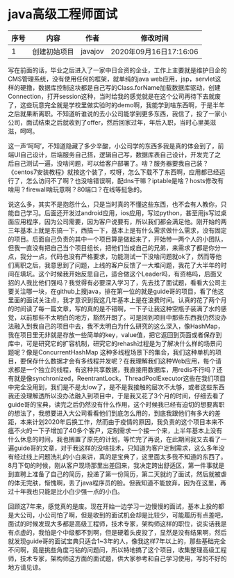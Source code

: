 # java高级工程师面试
 
| 序号 | 内容     | 作者      | 修改时间                |
|----|--------|---------|---------------------|
| 1  | 创建初始项目 | javajov | 2020年09月16日17:16:06 |





   写在前面的话，毕业之后进入了一家中日合资的企业，工作上主要就是维护日企的CMS管理系统，没有使用任何的框架，就单纯的java web应用，jsp，servlet这样的硬撸，数据库控制这块都是自己写的Class.forName加载数据库驱动，创建Connection，打开session这种，当时给我的感觉就是在这个公司再待下去就废了，这些玩意完全就是学校里做实验时的demo啊，我能学到啥东西啊，于是半年之后就果断离职。不知道听谁说的去小公司能学到更多东西，我信了，投了一家小公司，面试结束之后就收到了offer，然后回家过年，年后入职，当时心里美滋滋，呵呵。

   这一声‘呵呵’，不知道隐藏了多少辛酸，小公司学的东西多我是真的体会到了，前端UI自己设计，后端服务自己搭，逻辑自己写，数据库表自己设计，开发完了之后自己测试一遍，没啥问题，可以给客户部署了。啥？服务器要我自己装？《centos7安装教程》就按这个装了，哎呀，怎么下载不了东西啊，应用都已经运行了，怎么访问不了啊？也没啥错误啊，配dns干嘛？iptable是啥？hosts修改有啥用？firewall啥玩意啊？80端口？在线等挺急的。

  说这么多，其实不是抱怨什么，只是当时真的不懂这些东西，也不会有人教你，只能自己学习。后面还开发过android应用，ios应用，写过python，甚至用js写过桌面应用程序，因为公司需要，因为客户说要有，所以我们都会满足他。刚开始的两三年基本上就是东搞一下，西搞一下，基本上是有什么需求做什么需求，没有固定的项目。后面自己负责的其中一个项目算是做起来了，开始带一两个人的小团队，但我一直没有把自己当个项目组长，把他们当成自己的兄弟，来需求了都是你分一点，我分一点，代码也没有严格要求，功能测试一下没啥问题就ok了，然而等他们离职之后，我意思到了问题，上线的客户反馈了一大堆问题，我花了大半年的时间在填坑。这个时候我开始反思自己，适合做这个Leader吗，有资格吗，后面又招的人我比他们强吗？我觉得有必要深入学习了，先去找了面试题，看看大公司主要关注哪一块，在github上搜java，排在第一位的就是guide哥的项目，看了他这里面的面试关注点，我才意识到我这几年基本上是在浪费时间。认真的花了两个月的时间读了每一篇文章，写的真的是不错啊，一下子让我这种空瓶子装满了水的感觉，以前那些不太明白的地方，豁然开朗了。可是回到项目中那些东西我仍然没办法融入到我自己的项目中去，我不太明白为什么研究的这么深入，像HashMap，我在项目里无非就是存放一些简单的key，value值，把它返回到页面或者保存到库中，可是研究它的扩容机制，研究它的rehash过程是为了解决什么样的场景问题呢？像是ConcurrentHashMap 这种多线程场景下的集合，我们这种单机的项目，要保存什么数据才会有多线程并发呢？在我理解我们这种Web应用，每个请求都是一个独立的线程，有这种共享数据，我直接用数据库，用redis不行吗？还有就是像synchronized，ReentrantLock，ThreadPoolExecutor这些在我们项目中完全没用到，我们是不是太low了，是不是我接触的层次不太够，或者这些东西我还没理解透所以没办法融入到项目中，于是我又花了3个月的时间，仔细去看了guide哥的宝典，读完之后仍然没有什么作用，这个时候我已经有迫切的想要离职的想法了，我想要进入大公司看看他们到底怎么用的，到底我跟他们有多大的差距，本来计划2020年后换工作，然而由于疫情的原因，我负责的这个项目本来不瘟不火的一下子增加了40多个客户，定制需求一个接一个来，上半年基本上没有什么休息的时间，我也搁置了原先的计划，等忙完了再说，在此期间我又去看了一遍guide哥的文章，对于我这样的没啥技术，只知道为客户定制需求，这么多年没有经过线上问题洗礼的小白来讲，真的是宝典了，这里面太多我不知道的东西了。8月下旬的时候，刚从客户现场那里出差回来，我决定跨出舒适区，第一件事就是到直聘上准备了自己的简历，投递了第一份简历，第二天就约了面试，然后就被虐的体无完肤，惭愧啊，丢了java程序员的脸。但我知道不能放弃，因为在这里，再过十年我也只能是比小白少强一点的小白。

  回顾这7年来，感觉真的是废。现在开始一边学习一边慢慢的面试，基本上投的都是大公司，小公司怕了啊，但是收到的面试机会却是比较少，可能履历有点差吧，面试的时候发现大多都是高级工程师，技术专家，架构师这样的职位，说实话我是有点虚的，我怕是个中级都不到啊，但是硬着头皮投了，显然是没有结果啊，然后就发现guide哥的面试宝典只适合1~3年的人，像我这样7年以上的，那些基础完全不问啊，竟是挑些角度刁钻的问题问，所以特地搞了这个项目，收集整理高级工程师，技术专家，架构师这方面的面试题，供大家参考和自己学习使用，写的不好的地方请见谅。
